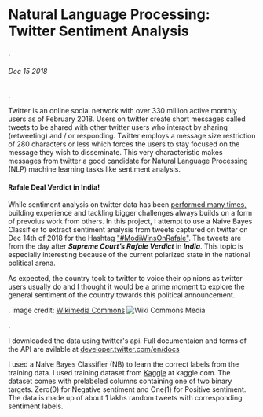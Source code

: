 # Natural Language Processing: Twitter Sentiment Analysis

.
###### Dec 15 2018
.

Twitter is an online social network with over 330 million active monthly users as of February 2018. Users on twitter create short messages called tweets to be shared with other twitter users who interact by sharing (retweeting) and / or responding. Twitter employs a message size restriction of 280 characters or less which forces the users to stay focused on the message they wish to disseminate. This very characteristic makes messages from twitter a good candidate for Natural Language Processing (NLP) machine learning tasks like sentiment analysis.


#### Rafale Deal Verdict in India!

While sentiment analysis on twitter data has been [performed many times,](https://scholar.google.com/scholar?q=arxiv+twitter+sentiment+analysis&hl=en&as_sdt=0&as_vis=1&oi=scholart&sa=X&ved=0ahUKEwiZqKbR7avaAhVEKKwKHYZCDlYQgQMIJjAA) building experience and tackling bigger challenges always builds on a form of prevoius work from others. In this project, I attempt to use a Naive Bayes Classifier to extract sentiment analysis from tweets captured on twitter on Dec 14th of 2018 for the Hashtag ["#ModiWinsOnRafale"](https://en.wikipedia.org/wiki/Rafale_deal_controversy). The tweets are from the day after ***Supreme Court’s Rafale Verdict*** in ***India***. This topic is especially interesting because of the current polarized state in the national political arena.

As expected, the country took to twitter to voice their opinions as twitter users usually do and I thought it would be a prime moment to explore the general sentiment of the country towards this political announcement.

.   image credit: [Wikimedia Commons](https://cdn2.i-scmp.com/sites/default/files/styles/980x551/public/2015/06/22/spratly-fighterj11.jpg?itok=k2Hau0T6)
![Wiki  Commons Media](https://cdn2.i-scmp.com/sites/default/files/styles/980x551/public/2015/06/22/spratly-fighterj11.jpg?itok=k2Hau0T6) 

.

I downloaded the data using twitter's api. Full documentaion and terms of the API are avilable at [developer.twitter.com/en/docs](https://developer.twitter.com/en/docs)

I used a Naive Bayes Classifier (NB) to learn the correct labels from the training data. I used training dataset from [Kaggle](https://www.kaggle.com/c/twitter-sentiment-analysis/data) at kaggle.com. The dataset comes with prelabeled columns containing one of two binary targets. Zero(0) for Negative sentiment and One(1) for Positive sentiment. The data is made up of about 1 lakhs random tweets with corresponding sentiment labels.

